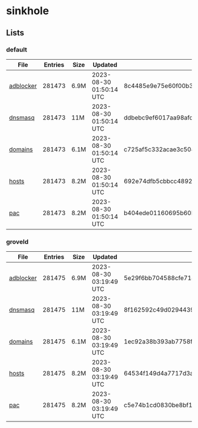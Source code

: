 # sinkhole

## Lists

### default

|File|Entries|Size|Updated|Hash|
|-|-|-|-|-|
|[adblocker](https://raw.githubusercontent.com/groveld/sinkhole/lists/default/adblocker.txt)|281473|6.9M|2023-08-30 01:50:14 UTC|8c4485e9e75e60f00b3b42827493a35a70bd74673afd925d44fe9b7bd9fb29b5|
|[dnsmasq](https://raw.githubusercontent.com/groveld/sinkhole/lists/default/dnsmasq.txt)|281473|11M|2023-08-30 01:50:14 UTC|ddbebc9ef6017aa98afd1045d0eff62a7abcf834d90dcbf4b1104b3def39cc29|
|[domains](https://raw.githubusercontent.com/groveld/sinkhole/lists/default/domains.txt)|281473|6.1M|2023-08-30 01:50:14 UTC|c725af5c332acae3c50451e2a6f6889422277a61b7a623524d1c0ff45b85da3e|
|[hosts](https://raw.githubusercontent.com/groveld/sinkhole/lists/default/hosts.txt)|281473|8.2M|2023-08-30 01:50:14 UTC|692e74dfb5cbbcc48922ac0a46118806425bad6ea0b03008a84c1401a78844f3|
|[pac](https://raw.githubusercontent.com/groveld/sinkhole/lists/default/pac.txt)|281473|8.2M|2023-08-30 01:50:14 UTC|b404ede01160695b60b64f3bb33db0b6e3ca22e54ab4b2f9a55765915c4e2148|

### groveld

|File|Entries|Size|Updated|Hash|
|-|-|-|-|-|
|[adblocker](https://raw.githubusercontent.com/groveld/sinkhole/lists/groveld/adblocker.txt)|281475|6.9M|2023-08-30 03:19:49 UTC|5e29f6bb704588cfe714ec13e89cbeb24a0df5d0ff3898e947c287ecadaaa143|
|[dnsmasq](https://raw.githubusercontent.com/groveld/sinkhole/lists/groveld/dnsmasq.txt)|281475|11M|2023-08-30 03:19:49 UTC|8f162592c49d0294439b95c3aa4730dd63d0b0a510498dbd33d893eeaff09aae|
|[domains](https://raw.githubusercontent.com/groveld/sinkhole/lists/groveld/domains.txt)|281475|6.1M|2023-08-30 03:19:49 UTC|1ec92a38b393ab7758f9b0593d766b97e553e4d10b636b3b9f7128a7aeb83c5d|
|[hosts](https://raw.githubusercontent.com/groveld/sinkhole/lists/groveld/hosts.txt)|281475|8.2M|2023-08-30 03:19:49 UTC|64534f149d4a7717d3a4cdf1cea34c892c9d3229a2fe02ad6124f86d889634a0|
|[pac](https://raw.githubusercontent.com/groveld/sinkhole/lists/groveld/pac.txt)|281475|8.2M|2023-08-30 03:19:49 UTC|c5e74b1cd0830be8bf143b066bce7294bc174841c6596c18304af3fae2d09a2e|
